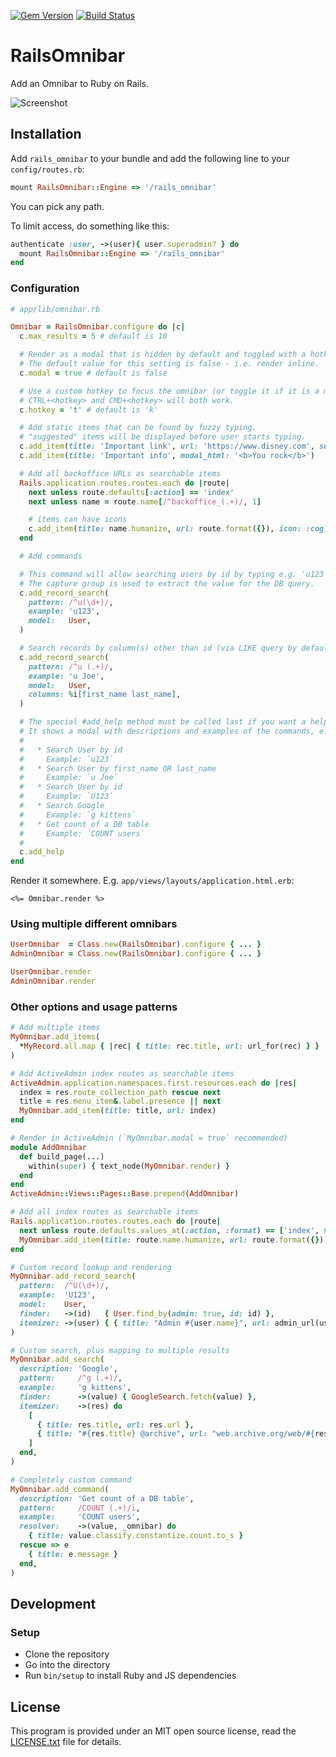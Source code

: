 [![Gem Version](https://badge.fury.io/rb/rails_omnibar.svg)](http://badge.fury.io/rb/rails_omnibar)
[![Build Status](https://github.com/jaynetics/rails_omnibar/actions/workflows/tests.yml/badge.svg)](https://github.com/jaynetics/rails_omnibar/actions)

# RailsOmnibar

Add an Omnibar to Ruby on Rails.

![Screenshot](https://user-images.githubusercontent.com/10758879/213940403-68400aab-6cc6-40ca-82fb-af049f07581b.gif)

## Installation

Add `rails_omnibar` to your bundle and add the following line to your `config/routes.rb`:

```ruby
mount RailsOmnibar::Engine => '/rails_omnibar'
```

You can pick any path.

To limit access, do something like this:

```ruby
authenticate :user, ->(user){ user.superadmin? } do
  mount RailsOmnibar::Engine => '/rails_omnibar'
end
```

### Configuration

```ruby
# app/lib/omnibar.rb

Omnibar = RailsOmnibar.configure do |c|
  c.max_results = 5 # default is 10

  # Render as a modal that is hidden by default and toggled with a hotkey.
  # The default value for this setting is false - i.e. render inline.
  c.modal = true # default is false

  # Use a custom hotkey to focus the omnibar (or toggle it if it is a modal).
  # CTRL+<hotkey> and CMD+<hotkey> will both work.
  c.hotkey = 't' # default is 'k'

  # Add static items that can be found by fuzzy typing.
  # "suggested" items will be displayed before user starts typing.
  c.add_item(title: 'Important link', url: 'https://www.disney.com', suggested: true)
  c.add_item(title: 'Important info', modal_html: '<b>You rock</b>')

  # Add all backoffice URLs as searchable items
  Rails.application.routes.routes.each do |route|
    next unless route.defaults[:action] == 'index'
    next unless name = route.name[/^backoffice_(.+)/, 1]

    # items can have icons
    c.add_item(title: name.humanize, url: route.format({}), icon: :cog)
  end

  # Add commands

  # This command will allow searching users by id by typing e.g. 'u123'.
  # The capture group is used to extract the value for the DB query.
  c.add_record_search(
    pattern: /^u(\d+)/,
    example: 'u123',
    model:   User,
  )

  # Search records by column(s) other than id (via LIKE query by default)
  c.add_record_search(
    pattern: /^u (.+)/,
    example: 'u Joe',
    model:   User,
    columns: %i[first_name last_name],
  )

  # The special #add_help method must be called last if you want a help entry.
  # It shows a modal with descriptions and examples of the commands, e.g.:
  #
  #   * Search User by id
  #     Example: `u123`
  #   * Search User by first_name OR last_name
  #     Example: `u Joe`
  #   * Search User by id
  #     Example: `U123`
  #   * Search Google
  #     Example: `g kittens`
  #   * Get count of a DB table
  #     Example: `COUNT users`
  #
  c.add_help
end
```

Render it somewhere. E.g. `app/views/layouts/application.html.erb`:

```erb
<%= Omnibar.render %>
```

### Using multiple different omnibars

```ruby
UserOmnibar  = Class.new(RailsOmnibar).configure { ... }
AdminOmnibar = Class.new(RailsOmnibar).configure { ... }

UserOmnibar.render
AdminOmnibar.render
```

### Other options and usage patterns

```ruby
# Add multiple items
MyOmnibar.add_items(
  *MyRecord.all.map { |rec| { title: rec.title, url: url_for(rec) } }
)

# Add ActiveAdmin index routes as searchable items
ActiveAdmin.application.namespaces.first.resources.each do |res|
  index = res.route_collection_path rescue next
  title = res.menu_item&.label.presence || next
  MyOmnibar.add_item(title: title, url: index)
end

# Render in ActiveAdmin (`MyOmnibar.modal = true` recommended)
module AddOmnibar
  def build_page(...)
    within(super) { text_node(MyOmnibar.render) }
  end
end
ActiveAdmin::Views::Pages::Base.prepend(AddOmnibar)

# Add all index routes as searchable items
Rails.application.routes.routes.each do |route|
  next unless route.defaults.values_at(:action, :format) == ['index', nil]
  MyOmnibar.add_item(title: route.name.humanize, url: route.format({}))
end

# Custom record lookup and rendering
MyOmnibar.add_record_search(
  pattern:  /^U(\d+)/,
  example:  'U123',
  model:    User,
  finder:   ->(id)   { User.find_by(admin: true, id: id) },
  itemizer: ->(user) { { title: "Admin #{user.name}", url: admin_url(user), icon: :user } }
)

# Custom search, plus mapping to multiple results
MyOmnibar.add_search(
  description: 'Google',
  pattern:     /^g (.+)/,
  example:     'g kittens',
  finder:      ->(value) { GoogleSearch.fetch(value) },
  itemizer:    ->(res) do
    [
      { title: res.title, url: res.url },
      { title: "#{res.title} @archive", url: "web.archive.org/web/#{res.url}" }
    ]
  end,
)

# Completely custom command
MyOmnibar.add_command(
  description: 'Get count of a DB table',
  pattern:     /COUNT (.+)/i,
  example:     'COUNT users',
  resolver:    ->(value, _omnibar) do
    { title: value.classify.constantize.count.to_s }
  rescue => e
    { title: e.message }
  end,
)
```

## Development

### Setup

* Clone the repository
* Go into the directory
* Run `bin/setup` to install Ruby and JS dependencies

## License

This program is provided under an MIT open source license, read the [LICENSE.txt](https://github.com/jaynetics/rails_omnibar/blob/master/LICENSE.txt) file for details.
